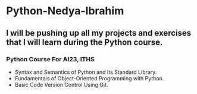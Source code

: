


# Python-Nedya-Ibrahim

## I will be pushing up all my projects and exercises that I will learn during the Python course. 

### Python Course For **AI23**, ITHS
- Syntax and Semantics of Python and Its Standard Library.
- Fundamentals of Object-Oriented Programming with Python.
- Basic Code Version Control Using Git.


```python



```